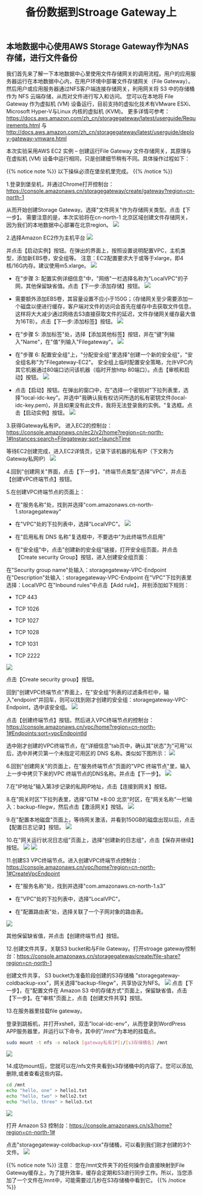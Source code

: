﻿---
title: "备份数据到Stroage Gateway上"
chapter: false
weight: 72
---

## 本地数据中心使用AWS Storage Gateway作为NAS存储，进行文件备份

我们首先来了解一下本地数据中心里使用文件存储网关的调用流程。用户的应用服务器运行在本地数据中心内，在用户环境中部署文件存储网关（File Gateway）。
然后用户或应用服务器通过NFS客户端连接存储网关，利用网关将 S3 中的存储桶作为 NFS 云端存储，从而对文件进行写入和访问。
您可以在本地将 File Gateway 作为虚拟机 (VM) 设备运行，目前支持的虚拟化技术有VMware ESXi、Microsoft Hyper-V与Linux 内核的虚拟机 (KVM)。
更多详情可参考：https://docs.aws.amazon.com/zh_cn/storagegateway/latest/userguide/Requirements.html 与 http://docs.aws.amazon.com/zh_cn/storagegateway/latest/userguide/deploy-gateway-vmware.html

本次实验采用AWS EC2 实例 – 创建运行File Gateway 文件存储网关，其原理与在虚拟机 (VM) 设备中运行相同，只是创建细节稍有不同。具体操作过程如下：

{{% notice note %}}
以下操纵必须在堡垒机里完成。
{{% /notice  %}}

1.登录到堡垒机，并通过Chrome打开控制台：https://console.amazonaws.cn/storagegateway/create/gateway?region=cn-north-1

从而开始创建Storage Gateway。选择"文件网关"作为存储网关类型。点击【下一步】。
需要注意的是，本次实验将在cn-north-1 北京区域创建文件存储网关，因为我们的本地数据中心部署在北京region。
![](/images/SetupStorageGW/createStorageGW.png)

2.选择Amazon EC2作为主机平台
![](/images/SetupStorageGW/createStorageGW-EC2.png)

并点击【启动实例】按钮。在弹出的界面上，按照设置说明配置VPC，主机类型，添加新EBS卷，安全组等。
注意：EC2配置要求大于或等于xlarge，即4核/16G内存。建议使用m5.xlarge。
![](/images/SetupStorageGW/createStorageGW-EC2Type.png)

* 在"步骤 3: 配置实例详细信息"中，"网络"一栏选择名称为"LocalVPC"的子网，其他保留缺省值。点击【下一步:添加存储】按钮。
![](/images/SetupStorageGW/createStorageGW-VPC.png)

* 需要额外添加EBS卷，其容量设置不应小于150G；（存储网关至少需要添加一个磁盘以便进行缓存，客户端对文件的访问会首先在缓存中去获取文件信息，这样将大大减少通过网络去S3直接获取文件的延迟，文件存储网关缓存最大值为16TB）。点击【下一步:添加标签】按钮。
![](/images/SetupStorageGW/createStorageGW-EBS.png)

* 在"步骤 5: 添加标签"处，选择【添加其他标签】按钮，并在"键"列输入"Name"，在"值"列输入"Filegateway"。
![](/images/SetupStorageGW/createStorageGW-Tag.png)

* 在"步骤 6: 配置安全组"上，"分配安全组"里选择"创建一个新的安全组"，"安全组名称"为"Filegateway-EC2"。
安全组上临时配置安全策略，允许VPC内其它机器通过80端口访问该机器（临时开放http 80端口）。点击【审核和启动】按钮。
![](/images/SetupStorageGW/createStorageGW-SG.png)

* 点击【启动】按钮。在弹出的窗口中，在"选择一个密钥对"下拉列表里，选择"local-idc-key"。并选中"我确认我有权访问所选的私有密钥文件(local-idc-key.pem)，并且如果没有此文件，我将无法登录我的实例。"复选框。点击【启动实例】按钮。
![](/images/SetupStorageGW/createStorageGW-LaunchEC2.png)

3.获得Gateway私有IP。
进入EC2的控制台：https://console.amazonaws.cn/ec2/v2/home?region=cn-north-1#Instances:search=Filegateway;sort=launchTime

等待EC2创建完成，进入EC2详情页，记录下该机器的私有IP（下文称为 Gateway私网IP）
![](/images/SetupStorageGW/createStorageGW-IP.png)

4.回到"创建网关"界面，点击【下一步】，"终端节点类型"选择"VPC"，并点击【创建VPC终端节点】按钮。

5.在创建VPC终端节点的页面上：

* 在"服务名称"处，找到并选择"com.amazonaws.cn-north-1.storagegateway"

* 在"VPC"处的下拉列表中，选择"LocalVPC"。
![](/images/SetupStorageGW/createStorageGW-VPCEndpoint1.png)

* 在"启用私有 DNS 名称"复选框中，不要选中"为此终端节点启用"

* 在"安全组"中，点击"创建新的安全组"链接，打开安全组页面，并点击【Create security Group】按钮，进入创建安全组页面：

在"Security group name"处输入：storagegateway-VPC-Endpoint
在"Description"处输入：storagegateway-VPC-Endpoint
在"VPC"下拉列表里选择：LocalVPC
在"Inbound rules"中点击【Add rule】，并别添加如下规则：

- TCP 443

- TCP 1026

- TCP 1027

- TCP 1028

- TCP 1031

- TCP 2222

![](/images/SetupStorageGW/createStorageGW-VPCEndpoint2.png)

点击【Create security group】按钮。

回到"创建VPC终端节点"界面上，在"安全组"列表的过滤条件栏中，输入"endpoint"并回车，则可以找到刚才创建的安全组：storagegateway-VPC-Endpoint，选中该安全组。
![](/images/SetupStorageGW/createStorageGW-VPCEndpoint4.png)

点击【创建终端节点】按钮。然后进入VPC终端节点的控制台：https://console.amazonaws.cn/vpc/home?region=cn-north-1#Endpoints:sort=vpcEndpointId

选中刚才创建的VPC终端节点，在"详细信息"tab页中，确认其"状态"为"可用"以后，选中并拷贝第一个未指定可用区的 DNS 名称。类似如下图所示：
![](/images/SetupStorageGW/createStorageGW-VPCEndpoint3.png)

6.回到"创建网关"的页面上，在"服务终端节点"页面的"VPC 终端节点"里，输入上一步中拷贝下来的VPC 终端节点的DNS名称。并点击【下一步】。
![](/images/SetupStorageGW/createStorageGW-SelectVPCEndpoint.png)

7.在"IP地址"输入第3步记录的私网IP地址，点击【连接到网关】按钮。

8.在"网关时区"下拉列表里，选择"GTM +8:00 北京"时区，在"网关名称"一栏输入：backup-filegw，然后点击【激活网关】按钮。
![](/images/SetupStorageGW/createStorageGW-activate.png)

9.在"配置本地磁盘"页面上，等待网关激活，并看到150GB的磁盘出现以后，点击【配置日志记录】按钮。
![](/images/SetupStorageGW/createStorageGW-localdisk.png)

10.在"网关运行状况日志组"页面上，选择"创建新的日志组"，点击【保存并继续】按钮。
![](/images/SetupStorageGW/createStorageGW-loggroup.png)
![](/images/SetupStorageGW/createStorageGW-finish.png)

11.创建S3 VPC终端节点。进入创建VPC终端节点控制台：https://console.amazonaws.cn/vpc/home?region=cn-north-1#CreateVpcEndpoint

* 在"服务名称"处，找到并选择"com.amazonaws.cn-north-1.s3"

* 在"VPC"处的下拉列表中，选择"LocalVPC"。

* 在"配置路由表"处，选择关联了一个子网对象的路由表。

![](/images/SetupStorageGW/createS3VPCEndpoint.png)

其他保留缺省值，并点击【创建终端节点】按钮。

12.创建文件共享，关联S3 bucket和与File Gateway。打开stroage gateway控制台：https://console.amazonaws.cn/storagegateway/create/file-share?region=cn-north-1 

创建文件共享， S3 bucket为准备阶段创建的S3存储桶 "storagegateway-coldbackup-xxx"，网关选择"backup-filegw"，共享协议为NFS。
![](/images/SetupStorageGW/S3AndGateway1.png)
点击【下一步】，在"配置文件在 Amazon S3 中的存储方式"页面上，保留缺省值，点击【下一步】。在"审核"页面上，点击【创建文件共享】按钮。

13.在服务器里挂载file gateway。

登录到跳板机，并打开xshell，双击"local-idc-env"，从而登录到WordPress APP服务器里，并运行以下命令，其中的"/mnt"为本地的挂载点。
```bash
sudo mount -t nfs -o nolock [gateway私有IP]:/[s3存储桶名] /mnt
```
![](/images/SetupStorageGW/mountFS.png)

14.成功mount后，您就可以在/nfs文件夹看到s3存储桶中的内容了。您可以添加,删除,或者查看这些内容。
```bash
cd /mnt
echo "hello, one" > hello1.txt 
echo "hello, two" > hello2.txt
echo "hello, three" > hello3.txt
```
![](/images/SetupStorageGW/backupFileToGW.png)

打开 Amazon S3 控制台：https://console.amazonaws.cn/s3/home?region=cn-north-1#

点击"storagegateway-coldbackup-xxx"存储桶，可以看到我们刚才创建的3个文件。
![](/images/SetupStorageGW/verifyBackup.png)

{{% notice note %}}
注意： 您在/mnt文件夹下的任何操作会直接映射到File Gateway缓存上，为了提升效率，缓存会定期和S3进行同步工作。所以，当您添加了一个文件在/mnt中，可能需要过几秒在S3存储桶中看到它。
{{% /notice  %}}
